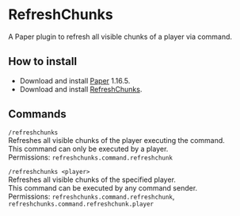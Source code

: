 # RefreshChunks
A Paper plugin to refresh all visible chunks of a player via command.
## How to install
* Download and install [Paper](https://papermc.io/downloads) 1.16.5.
* Download and install [RefreshChunks](https://github.com/stonar96/RefreshChunks/releases).
## Commands
`/refreshchunks`\
Refreshes all visible chunks of the player executing the command.\
This command can only be executed by a player.\
Permissions: `refreshchunks.command.refreshchunk`

`/refreshchunks <player>`\
Refreshes all visible chunks of the specified player.\
This command can be executed by any command sender.\
Permissions: `refreshchunks.command.refreshchunk`, `refreshchunks.command.refreshchunk.player`
